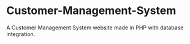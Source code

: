 # Customer-Management-System
A Customer Management System website made in PHP with database integration.
